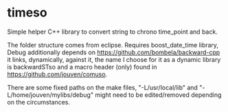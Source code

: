 # timeso
Simple helper C++ library to convert string to chrono time_point and back.

The folder structure comes from eclipse. Requires boost_date_time library, Debug additionally depends on https://github.com/bombela/backward-cpp it links, dynamically, against it, the name I choose for it as a dynamic library is backwardSTso and a macro header (only) found in https://github.com/jouven/comuso.

There are some fixed paths on the make files, "-L/usr/local/lib" and "-L/home/jouven/mylibs/debug" might need to be edited/removed depending on the circumstances.
